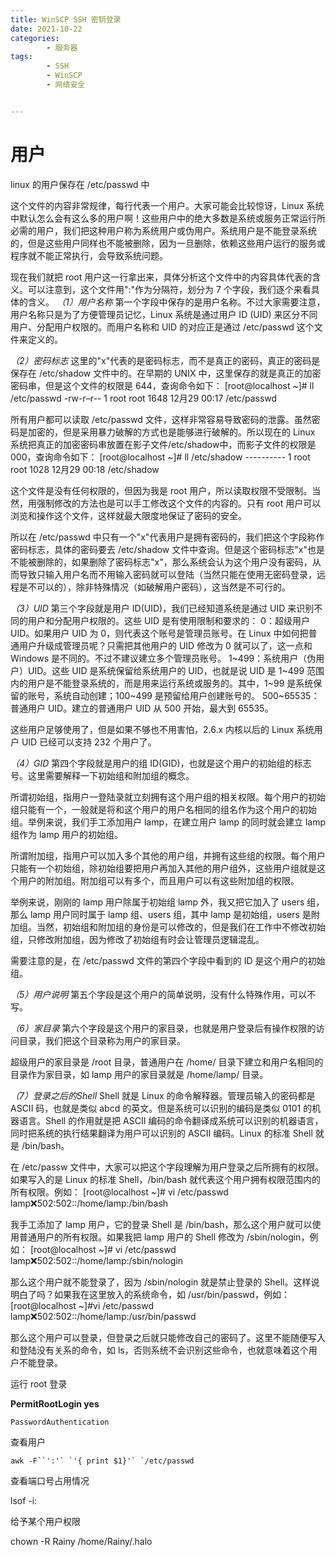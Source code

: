 ```yaml
---
title: WinSCP SSH 密钥登录
date: 2021-10-22
categories:
        - 服务器
tags:
        - SSH
        - WinSCP
        - 网络安全


---
```

# 用户

linux 的用户保存在 /etc/passwd 中

这个文件的内容非常规律，每行代表一个用户。大家可能会比较惊讶，Linux 系统中默认怎么会有这么多的用户啊！这些用户中的绝大多数是系统或服务正常运行所必需的用户，我们把这种用户称为系统用户或伪用户。系统用户是不能登录系统的，但是这些用户同样也不能被删除，因为一旦删除，依赖这些用户运行的服务或程序就不能正常执行，会导致系统问题。

现在我们就把 root 用户这一行拿出来，具体分析这个文件中的内容具体代表的含义。可以注意到，这个文件用":"作为分隔符，划分为 7 个字段，我们逐个来看具体的含义。
*（1）用户名称*
第一个字段中保存的是用户名称。不过大家需要注意，用户名称只是为了方便管理员记忆，Linux 系统是通过用户 ID (UID) 来区分不同用户、分配用户权限的。而用户名称和 UID 的对应正是通过 /etc/passwd 这个文件来定义的。


*（2）密码标志*
这里的"x"代表的是密码标志，而不是真正的密码，真正的密码是保存在 /etc/shadow 文件中的。在早期的 UNIX 中，这里保存的就是真正的加密密码串，但是这个文件的权限是 644，查询命令如下：
[root@localhost ~]# ll /etc/passwd
-rw-r–r-- 1 root root 1648 12月29 00:17 /etc/passwd

所有用户都可以读取 /etc/passwd 文件，这样非常容易导致密码的泄露。虽然密码是加密的，但是采用暴力破解的方式也是能够进行破解的。所以现在的 Linux 系统把真正的加密密码串放置在影子文件/etc/shadow中，而影子文件的权限是 000，查询命令如下：
[root@localhost ~]# ll /etc/shadow
---------- 1 root root 1028 12月29 00:18 /etc/shadow

这个文件是没有任何权限的，但因为我是 root 用户，所以读取权限不受限制。当然，用强制修改的方法也是可以手工修改这个文件的内容的。只有 root 用户可以浏览和操作这个文件，这样就最大限度地保证了密码的安全。

所以在 /etc/passwd 中只有一个"x"代表用户是拥有密码的，我们把这个字段称作密码标志，具体的密码要去 /etc/shadow 文件中查询。但是这个密码标志"x"也是不能被删除的，如果删除了密码标志"x"，那么系统会认为这个用户没有密码，从而导致只输入用户名而不用输入密码就可以登陆（当然只能在使用无密码登录，远程是不可以的），除非特殊情况（如破解用户密码），这当然是不可行的。


*（3）UID*
第三个字段就是用户 ID(UID)，我们已经知道系统是通过 UID 来识别不同的用户和分配用户权限的。这些 UID 是有使用限制和要求的：
0：超级用户 UID。如果用户 UID 为 0，则代表这个账号是管理员账号。在 Linux 中如何把普通用户升级成管理员呢？只需把其他用户的 UID 修改为 0 就可以了，这一点和 Windows 是不同的。不过不建议建立多个管理员账号。
1~499：系统用户（伪用户）UID。这些 UID 是系统保留给系统用户的 UID，也就是说 UID 是 1~499 范围内的用户是不能登录系统的，而是用来运行系统或服务的。其中，1~99 是系统保留的账号，系统自动创建；100~499 是预留给用户创建账号的。
500~65535：普通用户 UID。建立的普通用户 UID 从 500 开始，最大到 65535。

这些用户足够使用了，但是如果不够也不用害怕，2.6.x 内核以后的 Linux 系统用户 UID 已经可以支持 232 个用户了。


*（4）GID*
第四个字段就是用户的组 ID(GID)，也就是这个用户的初始组的标志号。这里需要解释一下初始组和附加组的概念。

所谓初始组，指用户一登陆录就立刻拥有这个用户组的相关权限。每个用户的初始组只能有一个，一般就是将和这个用户的用户名相同的组名作为这个用户的初始组。举例来说，我们手工添加用户 lamp，在建立用户 lamp 的同时就会建立 lamp 组作为 lamp 用户的初始组。

所谓附加组，指用户可以加入多个其他的用户组，并拥有这些组的权限。每个用户只能有一个初始组，除初始组要把用户再加入其他的用户组外，这些用户组就是这个用户的附加组。附加组可以有多个，而且用户可以有这些附加组的权限。

举例来说，刚刚的 lamp 用户除属于初始组 lamp 外，我又把它加入了 users 组，那么 lamp 用户同时属于 lamp 组、users 组，其中 lamp 是初始组，users 是附加组。当然，初始组和附加组的身份是可以修改的，但是我们在工作中不修改初始组，只修改附加组，因为修改了初始组有时会让管理员逻辑混乱。

需要注意的是，在 /etc/passwd 文件的第四个字段中看到的 ID 是这个用户的初始组。


*（5）用户说明*
第五个字段是这个用户的简单说明，没有什么特殊作用，可以不写。


*（6）家目录*
第六个字段是这个用户的家目录，也就是用户登录后有操作权限的访问目录，我们把这个目录称为用户的家目录。

超级用户的家目录是 /root 目录，普通用户在 /home/ 目录下建立和用户名相同的目录作为家目录，如 lamp 用户的家目录就是 /home/lamp/ 目录。


*（7）登录之后的Shell*
Shell 就是 Linux 的命令解释器。管理员输入的密码都是 ASCII 码，也就是类似 abcd 的英文。但是系统可以识别的编码是类似 0101 的机器语言。Shell 的作用就是把 ASCII 编码的命令翻译成系统可以识别的机器语言，同时把系统的执行结果翻译为用户可以识别的 ASCII 编码。Linux 的标准 Shell 就是 /bin/bash。

在 /etc/passw 文件中，大家可以把这个字段理解为用户登录之后所拥有的权限。如果写入的是 Linux 的标准 Shell，/bin/bash 就代表这个用户拥有权限范围内的所有权限。例如：
[root@localhost ~]# vi /etc/passwd
lamp❌502:502::/home/lamp:/bin/bash

我手工添加了 lamp 用户，它的登录 Shell 是 /bin/bash，那么这个用户就可以使用普通用户的所有权限。如果我把 lamp 用户的 Shell 修改为 /sbin/nologin，例如：
[root@localhost ~]# vi /etc/passwd
lamp❌502:502::/home/lamp:/sbin/nologin

那么这个用户就不能登录了，因为 /sbin/nologin 就是禁止登录的 Shell。这样说明白了吗？如果我在这里放入的系统命令，如 /usr/bin/passwd，例如：
[root@localhost ~]#vi /etc/passwd
lamp❌502:502::/home/lamp:/usr/bin/passwd

那么这个用户可以登录，但登录之后就只能修改自己的密码了。这里不能随便写入和登陆没有关系的命令，如 ls，否则系统不会识别这些命令，也就意味着这个用户不能登录。



运行 root 登录

**PermitRootLogin yes**





```
PasswordAuthentication
```



查看用户

```
awk -F``':'` `'{ print $1}'` `/etc/passwd
```

查看端口号占用情况

lsof -i:



给予某个用户权限

chown -R Rainy /home/Rainy/.halo
